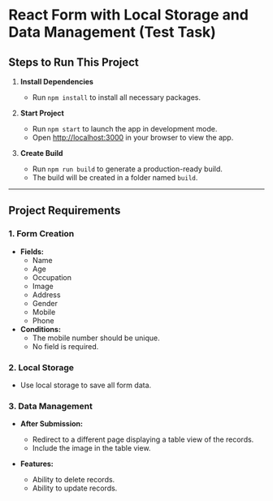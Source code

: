 # React Form with Local Storage and Data Management (Test Task)

## Steps to Run This Project

1. **Install Dependencies**
   - Run `npm install` to install all necessary packages.

2. **Start Project**
   - Run `npm start` to launch the app in development mode.
   - Open [http://localhost:3000](http://localhost:3000) in your browser to view the app.

3. **Create Build**
   - Run `npm run build` to generate a production-ready build.
   - The build will be created in a folder named `build`.

---

## Project Requirements

### 1. Form Creation
- **Fields:**
  - Name
  - Age
  - Occupation
  - Image
  - Address
  - Gender
  - Mobile
  - Phone
- **Conditions:**
  - The mobile number should be unique.
  - No field is required.

### 2. Local Storage
- Use local storage to save all form data.

### 3. Data Management
- **After Submission:**
  - Redirect to a different page displaying a table view of the records.
  - Include the image in the table view.

- **Features:**
  - Ability to delete records.
  - Ability to update records.
